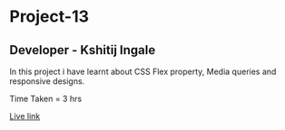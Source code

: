 # Project-13

## Developer - Kshitij Ingale

 In this project i have learnt about CSS Flex property, Media queries and responsive designs.

 Time Taken = 3 hrs

 [Live link](https://kshitij-project-13.netlify.app/)